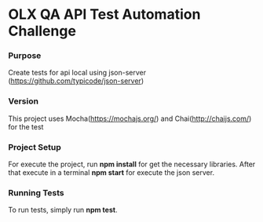 # OLX QA API Test Automation Challenge

### Purpose
Create tests for api local using json-server (https://github.com/typicode/json-server)

### Version
This project uses Mocha(https://mochajs.org/) and Chai(http://chaijs.com/) for the test

### Project Setup
For execute the project, run **npm install** for get the necessary libraries.
After that execute in a terminal **npm start** for execute the json server.
### Running Tests
To run tests, simply run **npm test**.
